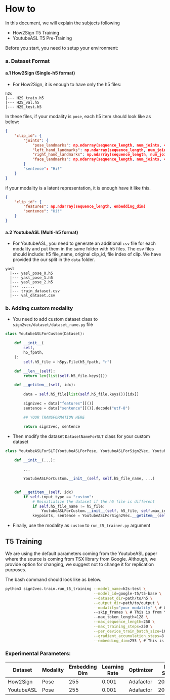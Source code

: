 # How to

In this document, we will explain the subjects following

- How2Sign T5 Training
- YoutubeASL T5 Pre-Training

Before you start, you need to setup your environment:

### a. Dataset Format

#### a.1 How2Sign (Single-h5 format)

* For How2Sign, it is enough to have only the h5 files:

```
h2s
|--- H2S_train.h5
|--- H2S_val.h5
|--- H2S_test.h5
```

In these files, if your modality is `pose`, each h5 item should look like as below:

```json
{
    "clip_id": {
        "joints": {
            "pose_landmarks": np.ndarray(sequence_length, num_joints, 4)
            "left_hand_landmarks": np.ndarray(sequence_length, num_joints, 4)
            "right_hand_landmarks": np.ndarray(sequence_length, num_joints, 4)
            "face_landmarks": np.ndarray(sequence_length, num_joints, 4)
        }
        "sentence": "Hi!"
    }
}
```

if your modality is a latent representation, it is enough have it like this.

```json
{
    "clip_id": {
        "features": np.ndarray(sequence_length, embedding_dim)
        "sentence": "Hi!"
    }
}
```

#### a.2 YoutubeASL (Multi-h5 format)

* For YoutubeASL, you need to generate an additional `csv` file for each modality and put them in the same folder with h5 files. The csv files should include: h5 file_name, original clip_id, file index of clip. We have provided the our split in the `data` folder.

```
yasl
  |--- yasl_pose_0.h5
  |--- yasl_pose_1.h5
  |--- yasl_pose_2.h5
  |--- ......
  |--- train_dataset.csv
  |--- val_dataset.csv
```

### b. Adding custom modality

- You need to add custom dataset class to `sign2vec/dataset/dataset_name.py` file 

```python
class YoutubeASLForCustom(Dataset):

    def __init__(
        self,
        h5_fpath,
    ):
        self.h5_file = h5py.File(h5_fpath, "r")

    def __len__(self):
        return len(list(self.h5_file.keys())) 

    def __getitem__(self, idx):
        
        data = self.h5_file[list(self.h5_file.keys())[idx]]

        sign2vec = data["features"][()]
        sentence = data["sentence"][()].decode("utf-8")

        ## YOUR TRANSFORMATION HERE

        return sign2vec, sentence
```

* Then modify the dataset `DatasetNameForSLT` class for your custom dataset 

```python
class YoutubeASLForSLT(YoutubeASLForPose, YoutubeASLForSign2Vec, YoutubeASLForCustom):
    
    def __init__(...):

        ...

        YoutubeASLForCustom.__init__(self, self.h5_file_name, ...)


    def __getitem__(self, idx)
        if self.input_type == "custom":
            # Reinitialize the dataset if the h5 file is different
            if self.h5_file_name != h5_file:
                YoutubeASLForCustom.__init__(self, h5_file, self.max_instances)
            keypoints, sentence = YoutubeASLForSign2Vec.__getitem__(self, file_idx)
```

* Finally, use the modality as `custom` to ``run_t5_trainer.py`` argument

## T5 Training

We are using the default parameters coming from the YoutubeASL paper where the source is coming from TSX library from Google. Although, we provide option for changing, we suggest not to change it for replication purposes.

The bash command should look like as below.

```bash
python3 sign2vec.train.run_t5_training --model_name=h2s-test \
                                       --model_id=google-t5/t5-base \
                                       --dataset_dir=path/to/h5 \
                                       --output_dir=path/to/output \
                                       --modality="your modality" \ # Currently supports "pose" and "sign2vec"
                                       --skip_frames \ # This is from YoutubeASL paper
                                       --max_token_length=128 \
                                       --max_sequence_length=250 \
                                       --max_training_steps=250 \
                                       --per_device_train_batch_size=16 \
                                       --gradient_accumulation_steps=8 \
                                       --embedding_dim=255 \ # This is for pose 

```

### Experimental Parameters:

| Dataset    | Modality | Embedding Dim | Learning Rate | Optimizer | Max Steps |
| ---------- | -------- | ------------- | ------------- | --------- | --------- |
| How2Sign   | Pose     | 255           | 0.001         | Adafactor | 20_000    |
| YoutubeASL | Pose     | 255           | 0.001         | Adafactor | 200_000   |




